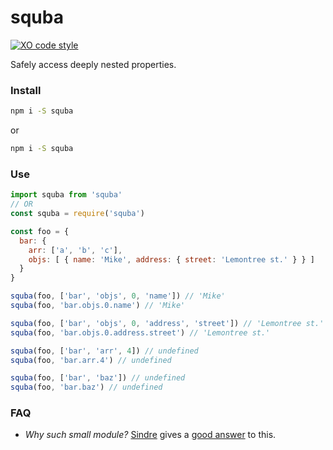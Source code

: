 # squba

[![XO code style](https://img.shields.io/badge/code_style-XO-5ed9c7.svg)](https://github.com/sindresorhus/xo)

Safely access deeply nested properties.

### Install

```bash
npm i -S squba
```
or

```bash
npm i -S squba
```

### Use

```javascript
import squba from 'squba'
// OR
const squba = require('squba')

const foo = {
  bar: {
    arr: ['a', 'b', 'c'],
    objs: [ { name: 'Mike', address: { street: 'Lemontree st.' } } ]
  }
}

squba(foo, ['bar', 'objs', 0, 'name']) // 'Mike'
squba(foo, 'bar.objs.0.name') // 'Mike'

squba(foo, ['bar', 'objs', 0, 'address', 'street']) // 'Lemontree st.'
squba(foo, 'bar.objs.0.address.street') // 'Lemontree st.'

squba(foo, ['bar', 'arr', 4]) // undefined
squba(foo, 'bar.arr.4') // undefined

squba(foo, ['bar', 'baz']) // undefined
squba(foo, 'bar.baz') // undefined
```

### FAQ

- *Why such small module?* [Sindre](https://github.com/sindresorhus/) gives a [good answer](https://github.com/sindresorhus/ama/issues/10#issuecomment-117766328) to this.
